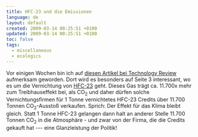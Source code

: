 ```yaml
---
title: HFC-23 und die Emissionen
language: de
layout: default
created: 2009-03-14 00:25:51 +0100
updated: 2009-03-14 00:25:51 +0100
toc: false
tags:
  - miscellaneous
  - ecologics
---
```

Vor einigen Wochen bin ich auf [diesen Artikel bei Technology Review](http://www.heise.de/tr/artikel/89035) aufmerksam
geworden. Dort wird es besonders auf Seite 3 interessant, wo es um die Vernichtung von [HFC-23](http://de.wikipedia.org/wiki/Fluoroform)
geht. Dieses Gas trägt ca. 11.700x mehr zum Treibhauseffekt bei, als CO<sub>2</sub> und daher dürfen solche
Vernichtungsfirmen für 1 Tonne vernichtetes HFC-23 Credits über 11.700 Tonnen CO<sub>2</sub>-Ausstoß verkaufen. Sprich:
Der Effekt für das Klima bleibt gleich. Statt 1 Tonne HFC-23 gelangen dann halt an anderer Stelle 11.700 Tonnen
CO<sub>2</sub> in die Atmosphäre - und zwar von der Firma, die die Credits gekauft hat --- eine Glanzleistung der Politik!
